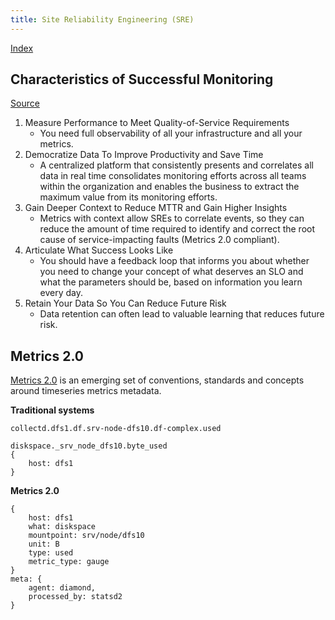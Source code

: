 ```yaml
---
title: Site Reliability Engineering (SRE)
---
```


[Index](index.md)

## Characteristics of Successful Monitoring

[Source](https://thenewstack.io/5-monitoring-characteristics-sres-must-embrace/)

1. Measure Performance to Meet Quality-of-Service Requirements
    * You need full observability of all your infrastructure and all your metrics.
2. Democratize Data To Improve Productivity and Save Time
    * A centralized platform that consistently presents and correlates all data in real time consolidates monitoring efforts across all teams within the organization and enables the business to extract the maximum value from its monitoring efforts.
3. Gain Deeper Context to Reduce MTTR and Gain Higher Insights
    * Metrics with context allow SREs to correlate events, so they can reduce the amount of time required to identify and correct the root cause of service-impacting faults (Metrics 2.0 compliant).
4. Articulate What Success Looks Like
    * You should have a feedback loop that informs you about whether you need to change your concept of what deserves an SLO and what the parameters should be, based on information you learn every day.
5. Retain Your Data So You Can Reduce Future Risk
    * Data retention can often lead to valuable learning that reduces future risk.

## Metrics 2.0

[Metrics 2.0](http://metrics20.org/) is an emerging set of conventions, standards and concepts around timeseries metrics metadata.

**Traditional systems**

```
collectd.dfs1.df.srv-node-dfs10.df-complex.used
```

```
diskspace._srv_node_dfs10.byte_used
{
    host: dfs1
}
```

**Metrics 2.0**

```
{
    host: dfs1
    what: diskspace
    mountpoint: srv/node/dfs10
    unit: B
    type: used
    metric_type: gauge
}
meta: {
    agent: diamond,
    processed_by: statsd2
}
```
